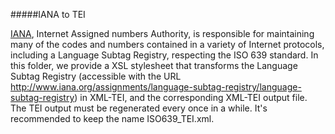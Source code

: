 #####IANA to TEI

[IANA](http://www.iana.org/protocols), Internet Assigned numbers Authority, is responsible for maintaining many of the codes and numbers contained in a variety of Internet protocols, including a Language Subtag Registry, respecting the ISO 639 standard.
In this folder, we provide a XSL stylesheet that transforms the Language Subtag Registry (accessible with the URL http://www.iana.org/assignments/language-subtag-registry/language-subtag-registry) in XML-TEI, and the corresponding XML-TEI output file.
The TEI output must be regenerated every once in a while. It's recommended to keep the name ISO639_TEI.xml. 
